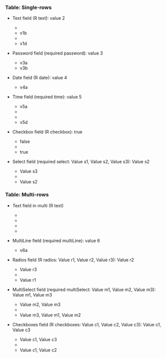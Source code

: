 ### Table: Single-rows

- Text field (R text): value 2

	- 
	- v1b
	- 
	- v1d
- Password field (required password): value 3
	- v3a
	- v3b
- Date field (R date): value 4
	- v4a
- Time field (required time): value 5
	- v5a
	- 
	- 
	- v5d
- Checkbox field (R checkbox): true
	- false
	- 
	- true
- Select field (required select: Value s1, Value s2, Value s3): Value s2
	- Value s3
	-
	- Value s2

### Table: Multi-rows

- Text field in multi (R text)

	- 
	- 
	- 
	- 
- MultiLine field (required multiLine): value 6
	- v6a
- Radios field (R radios: Value r1, Value r2, Value r3): Value r2
	- Value r3
	-
	- Value r1
- MultiSelect field (required multiSelect: Value m1, Value m2, Value m3): Value m1, Value m3
	- Value m2, Value m3
	-
	- Value m3, Value m1, Value m2
- Checkboxes field (R checkboxes: Value c1, Value c2, Value c3): Value c1, Value c3
	- Value c1, Value c3
	-
	- Value c1, Value c2
